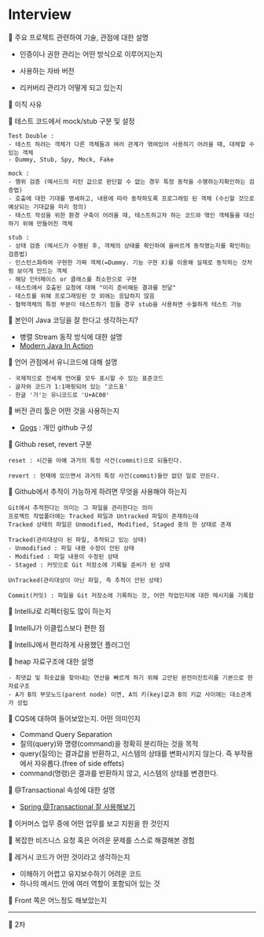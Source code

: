 # Interview

🚩 주요 프로젝트 관련하여 기술, 관점에 대한 설명

- 인증이나 권한 관리는 어떤 방식으로 이루어지는지

- 사용하는 자바 버전

- 리커버리 관리가 어떻게 되고 있는지

🚩 이직 사유

🚩 테스트 코드에서 mock/stub 구분 및 설정

```text
Test Double :
- 테스트 하려는 객체가 다른 객체들과 여러 관계가 엮여있어 사용하기 어려울 때, 대체할 수 있는 객체
- Dummy, Stub, Spy, Mock, Fake

mock : 
- 행위 검증 (메서드의 리턴 값으로 판단할 수 없는 경우 특정 동작을 수행하는지확인하는 검증법)
- 호출에 대한 기대를 명세하고, 내용에 따라 동작하도록 프로그래밍 된 객체 (수신할 것으로 예상되는 기대값을 미리 정의)
- 테스트 작성을 위한 환경 구축이 어려울 때, 테스트하고자 하는 코드와 엮인 객체들을 대신하기 위해 만들어진 객체

stub : 
- 상태 검증 (메서드가 수행된 후, 객체의 상태를 확인하여 올바르게 동작했는지를 확인하는 검증법)
- 인스턴스화하여 구현한 가짜 객체(=Dummy. 기능 구현 X)를 이용해 실제로 동작하는 것처럼 보이게 만드는 객체
- 해당 인터페이스 or 클래스를 최소한으로 구현
- 테스트에서 호출된 요청에 대해 "미리 준비해둔 결과를 전달"
- 테스트를 위해 프로그래밍된 것 외에는 응답하지 않음
- 협력객체의 특정 부분이 테스트하기 힘들 경우 stub을 사용하면 수월하게 테스트 가능
```

🚩 본인이 Java 코딩을 잘 한다고 생각하는지?

- 병렬 Stream 동작 방식에 대한 설명
- [Modern Java In Action](https://jihunparkme.github.io/Modern_Java_In_Action/#%EB%B3%91%EB%A0%AC-%EB%8D%B0%EC%9D%B4%ED%84%B0-%EC%B2%98%EB%A6%AC%EC%99%80-%EC%84%B1%EB%8A%A5)

🚩 언어 관점에서 유니코드에 대해 설명

```text
- 국제적으로 전세계 언어를 모두 표시할 수 있는 표준코드
- 글자와 코드가 1:1매핑되어 있는 ‘코드표'
- 한글 '가'는 유니코드로 'U+AC00'
```

🚩 버전 관리 툴은 어떤 것을 사용하는지

- [Gogs](https://gogs.io/) : 개인 github 구성

🚩 Github reset, revert 구분

```text
reset : 시간을 아예 과거의 특정 사건(commit)으로 되돌린다.

revert : 현재에 있으면서 과거의 특정 사건(commit)들만 없던 일로 만든다.
```

🚩 Github에서 추적이 가능하게 하려면 무엇을 사용해야 하는지

```text
Git에서 추적한다는 의미는 그 파일을 관리한다는 의미
프로젝트 작업폴더에는 Tracked 파일과 Untracked 파일이 존재하는데
Tracked 상태의 파일은 Unmodified, Modified, Staged 중의 한 상태로 존재

Tracked(관리대상이 된 파일, 추적되고 있는 상태)
- Unmodified : 파일 내용 수정이 안된 상태
- Modified : 파일 내용이 수정된 상태
- Staged : 커밋으로 Git 저장소에 기록될 준비가 된 상태

UnTracked(관리대상이 아닌 파일, 즉 추적이 안된 상태)

Commit(커밋) : 파일을 Git 저장소에 기록하는 것, 어떤 작업인지에 대한 메시지를 기록함
```

🚩 IntelliJ로 리펙터링도 많이 하는지

🚩 IntelliJ가 이클립스보다 편한 점

🚩 IntelliJ에서 편리하게 사용했던 플러그인

🚩 heap 자료구조에 대한 설명

```text
- 최댓값 및 최솟값을 찾아내는 연산을 빠르게 하기 위해 고안된 완전이진트리를 기본으로 한 자료구조
- A가 B의 부모노드(parent node) 이면, A의 키(key)값과 B의 키값 사이에는 대소관계가 성립
```

🚩 CQS에 대하여 들어보았는지. 어떤 의미인지

- Command Query Separation
- 질의(query)와 명령(command)을 정확히 분리하는 것을 목적
- query(질의)는 결과값을 반환하고, 시스템의 상태를 변화시키지 않는다. 즉 부작용에서 자유롭다.(free of side effets)
- command(명령)은 결과를 반환하지 않고, 시스템의 상태를 변경한다.

🚩 @Transactional 속성에 대한 설명

- [Spring @Transactional 잘 사용해보기](https://data-make.tistory.com/738)

🚩 이커머스 업무 중에 어떤 업무를 보고 지원을 한 것인지

🚩 복잡한 비즈니스 요청 혹은 어려운 문제를 스스로 해결해본 경험

🚩 레거시 코드가 어떤 것이라고 생각하는지

- 이해하기 어렵고 유지보수하기 어려운 코드
- 하나의 메서드 안에 여러 역할이 포함되어 있는 것

🚩 Front 쪽은 어느정도 해보았는지

---

🚩 2차
